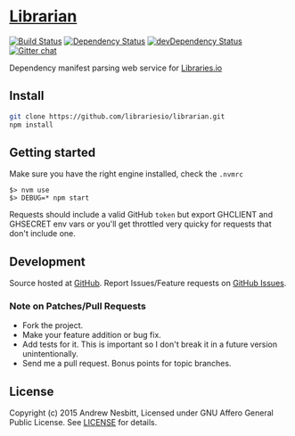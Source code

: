 # [Librarian](https://libraries.io/github/librariesio/librarian)
[![Build Status](https://travis-ci.org/librariesio/librarian.svg?branch=master)](https://travis-ci.org/librariesio/librarian)
[![Dependency Status](https://david-dm.org/librariesio/librarian.svg?theme=shields.io)](https://david-dm.org/librariesio/librarian)
[![devDependency Status](https://david-dm.org/librariesio/librarian/dev-status.svg?theme=shields.io)](https://david-dm.org/librariesio/librarian#info=devDependencies)
[![Gitter chat](http://img.shields.io/badge/gitter-librariesio/support-brightgreen.svg)](https://gitter.im/librariesio/support)

Dependency manifest parsing web service for [Libraries.io](https://libraries.io)

## Install

```bash
git clone https://github.com/librariesio/librarian.git
npm install
```

## Getting started

Make sure you have the right engine installed, check the `.nvmrc`

```
$> nvm use
$> DEBUG=* npm start
```

Requests should include a valid GitHub `token` but export GHCLIENT and GHSECRET env vars or you'll get throttled very quicky for requests that don't include one.

## Development

Source hosted at [GitHub](http://github.com/librariesio/librarian).
Report Issues/Feature requests on [GitHub Issues](http://github.com/librariesio/librarian/issues).

### Note on Patches/Pull Requests

 * Fork the project.
 * Make your feature addition or bug fix.
 * Add tests for it. This is important so I don't break it in a future version unintentionally.
 * Send me a pull request. Bonus points for topic branches.

## License

Copyright (c) 2015 Andrew Nesbitt, Licensed under GNU Affero General Public License. See [LICENSE](https://github.com/librariesio/librarian/blob/master/LICENSE.txt) for details.
